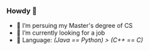 ### Howdy 👋

- 🌱  I’m persuing my Master's degree of CS
- 🔭  I’m currently looking for a job
- 💬  Language: *(Java == Python) > (C++ == C)*
<!-- 📫  How to reach me: [Email](shanewongms@outlook.com) -->

<!--
**freesinger/freesinger** is a ✨ _special_ ✨ repository because its `README.md` (this file) appears on your GitHub profile.

Here are some ideas to get you started:

- 🔭 I’m currently working on ...
- 🌱 I’m currently learning ...
- 👯 I’m looking to collaborate on ...
- 🤔 I’m looking for help with ...
- 💬 Ask me about ...
- 📫 How to reach me: ...
- 😄 Pronouns: ...
- ⚡ Fun fact: ...
-->
